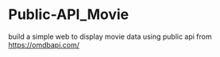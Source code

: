 # Public-API_Movie

build a simple web to display movie data using public api from https://omdbapi.com/
